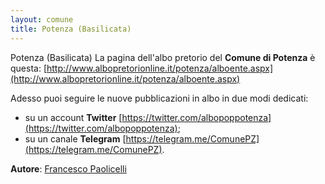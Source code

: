 ```yaml
---
layout: comune
title: Potenza (Basilicata)
---
```


Potenza (Basilicata)
La pagina dell'albo pretorio del **Comune di Potenza** è questa: [http://www.albopretorionline.it/potenza/alboente.aspx](http://www.albopretorionline.it/potenza/alboente.aspx)

Adesso puoi seguire le nuove pubblicazioni in albo in due modi dedicati:

* su un account **Twitter** [https://twitter.com/albopoppotenza](https://twitter.com/albopoppotenza);
* su un canale **Telegram** [https://telegram.me/ComunePZ](https://telegram.me/ComunePZ).

**Autore**: [Francesco Paolicelli](https://twitter.com/piersoft)
